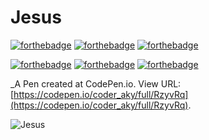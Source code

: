 # Jesus

[![forthebadge](http://forthebadge.com/images/badges/built-by-developers.svg)](http://forthebadge.com)
[![forthebadge](http://forthebadge.com/images/badges/built-with-love.svg)](http://forthebadge.com)
[![forthebadge](http://forthebadge.com/images/badges/built-with-swag.svg)](http://forthebadge.com)

[![forthebadge](http://forthebadge.com/images/badges/uses-git.svg)](http://forthebadge.com)
[![forthebadge](http://forthebadge.com/images/badges/uses-css.svg)](http://forthebadge.com)
[![forthebadge](http://forthebadge.com/images/badges/uses-html.svg)](http://forthebadge.com)

 _A Pen created at CodePen.io. View URL: [https://codepen.io/coder_aky/full/RzyvRq](https://codepen.io/coder_aky/full/RzyvRq).
 
  ![Jesus](https://i.ibb.co/ZVxKN8b/Screenshot-492.png)

 

